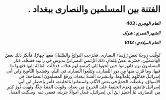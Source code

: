 <h1 dir="rtl">الفتنة بين المسلمين والنصارى ببغداد .</h1>

<h5 dir="rtl">العام الهجري:  403

الشهر القمري: شوال

العام الميلادي: 1013</h5>

<p dir="rtl">تُوفِّيَت زوجةُ بَعضِ رُؤَساءِ النصارى، فخَرَجَت النوائِحُ والصُّلبانُ معها جِهارًا، فأنكَرَ ذلك بعضُ الهاشميِّينَ، فضَرَبه بعضُ غِلمانِ ذلك الرَّئيسِ النصرانيِّ بدبوسٍ في رأسِه فشَجَّه، فثار المسلمونَ بهم فانهزموا حتى لجؤوا إلى كنيسةٍ لهم هناك، فدخَلَت العامَّةُ إليها فنَهَبوا ما فيها، وما قَرُب منها مِن دورِ النَّصارى، وتتَبَّعوا النصارى في البَلَدِ، وقصَدوا النَّاصِحَ وابن أبي إسرائيلَ فقاتَلَهم غِلمانُهما، وانتشرت الفتنةُ ببغداد، ورفَعَ المسلمونَ المصاحفَ في الأسواق، وعُطِّلَت الجمَعُ في بعضِ الأيَّام، واستعانوا بالخليفةِ، فأمر بإحضارِ ابنِ أبي إسرائيل فامتَنَع، فعزم الخليفةُ على الخروجِ مِن بغداد، وقَوِيَت الفتنةُ جِدًّا، ونُهِبَت دُورُ كثيرٍ مِن النصارى، ثمَّ أُحضِرَ ابنُ أبي إسرائيل، فبذل أموالًا جزيلة، فعفى عنه، وسكَنَت الفتنةُ.</p></br>
